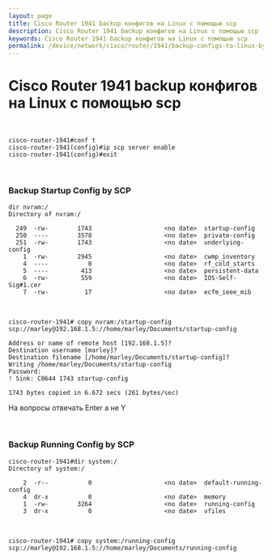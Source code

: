 ```yaml
---
layout: page
title: Cisco Router 1941 backup конфигов на Linux с помощью scp
description: Cisco Router 1941 backup конфигов на Linux с помощью scp
keywords: Cisco Router 1941 backup конфигов на Linux с помощью scp
permalink: /device/network/cisco/router/1941/backup-configs-to-linux-by-scp/
---
```


# Cisco Router 1941 backup конфигов на Linux с помощью scp

<br/>

    cisco-router-1941#conf t
    cisco-router-1941(config)#ip scp server enable
    cisco-router-1941(config)#exit

<br/>

### Backup Startup Config by SCP

    dir nvram:/
    Directory of nvram:/

      249  -rw-        1743                    <no date>  startup-config
      250  ----        3578                    <no date>  private-config
      251  -rw-        1743                    <no date>  underlying-config
        1  -rw-        2945                    <no date>  cwmp_inventory
        4  ----           0                    <no date>  rf_cold_starts
        5  ----         413                    <no date>  persistent-data
        6  -rw-         559                    <no date>  IOS-Self-Sig#1.cer
        7  -rw-          17                    <no date>  ecfm_ieee_mib

<br/>

    cisco-router-1941# copy nvram:/startup-config scp://marley@192.168.1.5://home/marley/Documents/startup-config

    Address or name of remote host [192.168.1.5]?
    Destination username [marley]?
    Destination filename [/home/marley/Documents/startup-config]?
    Writing /home/marley/Documents/startup-config
    Password:
    ! Sink: C0644 1743 startup-config

    1743 bytes copied in 6.672 secs (261 bytes/sec)

На вопросы отвечать Enter а не Y

<br/>

### Backup Running Config by SCP

    cisco-router-1941#dir system:/
    Directory of system:/

        2  -r--           0                    <no date>  default-running-config
        4  dr-x           0                    <no date>  memory
        1  -rw-        3264                    <no date>  running-config
        3  dr-x           0                    <no date>  vfiles

<br/>

    cisco-router-1941# copy system:/running-config scp://marley@192.168.1.5://home/marley/Documents/running-config
